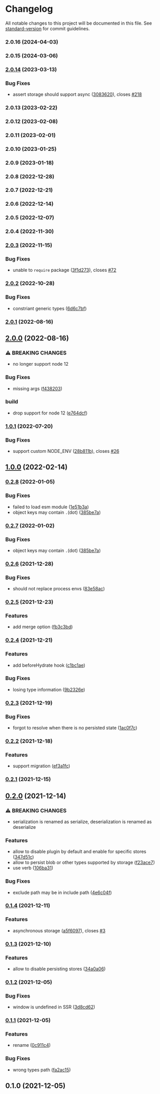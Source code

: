 # Changelog

All notable changes to this project will be documented in this file. See [standard-version](https://github.com/conventional-changelog/standard-version) for commit guidelines.

### 2.0.16 (2024-04-03)

### 2.0.15 (2024-03-06)

### [2.0.14](https://github.com/iendeavor/pinia-plugin-persistedstate-2/compare/v2.0.3...v2.0.14) (2023-03-13)


### Bug Fixes

* assert storage should support async ([3083620](https://github.com/iendeavor/pinia-plugin-persistedstate-2/commit/3083620f4f49b4c512d22eea322ad59831257061)), closes [#218](https://github.com/iendeavor/pinia-plugin-persistedstate-2/issues/218)

### 2.0.13 (2023-02-22)

### 2.0.12 (2023-02-08)

### 2.0.11 (2023-02-01)

### 2.0.10 (2023-01-25)

### 2.0.9 (2023-01-18)

### 2.0.8 (2022-12-28)

### 2.0.7 (2022-12-21)

### 2.0.6 (2022-12-14)

### 2.0.5 (2022-12-07)

### 2.0.4 (2022-11-30)

### [2.0.3](https://github.com/iendeavor/pinia-plugin-persistedstate-2/compare/v2.0.2...v2.0.3) (2022-11-15)


### Bug Fixes

* unable to `require` package ([3f1d273](https://github.com/iendeavor/pinia-plugin-persistedstate-2/commit/3f1d2738338a651b53e5cc14ee0f35e01a7912bd)), closes [#72](https://github.com/iendeavor/pinia-plugin-persistedstate-2/issues/72)

### [2.0.2](https://github.com/iendeavor/pinia-plugin-persistedstate-2/compare/v2.0.1...v2.0.2) (2022-10-28)


### Bug Fixes

* constriant generic types ([6d6c7bf](https://github.com/iendeavor/pinia-plugin-persistedstate-2/commit/6d6c7bf5ea624c64c37938589890ed14e6c781ac))

### [2.0.1](https://github.com/iendeavor/pinia-plugin-persistedstate-2/compare/v2.0.0...v2.0.1) (2022-08-16)

## [2.0.0](https://github.com/iendeavor/pinia-plugin-persistedstate-2/compare/v1.0.1...v2.0.0) (2022-08-16)


### ⚠ BREAKING CHANGES

* no longer support node 12

### Bug Fixes

* missing args ([f438203](https://github.com/iendeavor/pinia-plugin-persistedstate-2/commit/f438203251539936bc1fa6243b37adc917e0735d))


### build

* drop support for node 12 ([e764dcf](https://github.com/iendeavor/pinia-plugin-persistedstate-2/commit/e764dcf9aa514b4968af24d1a8efda1bb7626fa5))

### [1.0.1](https://github.com/iendeavor/pinia-plugin-persistedstate-2/compare/v1.0.0...v1.0.1) (2022-07-20)


### Bug Fixes

* support custom NODE_ENV ([28b811b](https://github.com/iendeavor/pinia-plugin-persistedstate-2/commit/28b811b75c51d071db8b4450b3c3557fc0c028f3)), closes [#26](https://github.com/iendeavor/pinia-plugin-persistedstate-2/issues/26)

## [1.0.0](https://github.com/iendeavor/pinia-plugin-persistedstate-2/compare/v0.2.8...v1.0.0) (2022-02-14)

### [0.2.8](https://github.com/iendeavor/pinia-plugin-persistedstate-2/compare/v0.2.6...v0.2.8) (2022-01-05)


### Bug Fixes

* failed to load esm module ([1e51b3a](https://github.com/iendeavor/pinia-plugin-persistedstate-2/commit/1e51b3a7f0c4e1a643a16f691e2a9c2740baa00b))
* object keys may contain `.`(dot) ([385be7a](https://github.com/iendeavor/pinia-plugin-persistedstate-2/commit/385be7a24596130fee960ad58bb1b71e57772cfd))

### [0.2.7](https://github.com/iendeavor/pinia-plugin-persistedstate-2/compare/v0.2.6...v0.2.7) (2022-01-02)


### Bug Fixes

* object keys may contain `.`(dot) ([385be7a](https://github.com/iendeavor/pinia-plugin-persistedstate-2/commit/385be7a24596130fee960ad58bb1b71e57772cfd))

### [0.2.6](https://github.com/iendeavor/pinia-plugin-persistedstate-2/compare/v0.2.5...v0.2.6) (2021-12-28)


### Bug Fixes

* should not replace process envs ([83e58ac](https://github.com/iendeavor/pinia-plugin-persistedstate-2/commit/83e58ace8159486ed3f46c4318e0bb1f557aca31))

### [0.2.5](https://github.com/iendeavor/pinia-plugin-persistedstate-2/compare/v0.2.4...v0.2.5) (2021-12-23)


### Features

* add merge option ([fb3c3bd](https://github.com/iendeavor/pinia-plugin-persistedstate-2/commit/fb3c3bde3da868e82e52f726cebb3121f39cc723))

### [0.2.4](https://github.com/iendeavor/pinia-plugin-persistedstate-2/compare/v0.2.3...v0.2.4) (2021-12-21)


### Features

* add beforeHydrate hook ([c1bc1ae](https://github.com/iendeavor/pinia-plugin-persistedstate-2/commit/c1bc1ae3118d6c5040a608bb35853807e3fbd7ad))


### Bug Fixes

* losing type information ([9b2326e](https://github.com/iendeavor/pinia-plugin-persistedstate-2/commit/9b2326ec25ef6a5c774baedb42d44b7d7d651bbb))

### [0.2.3](https://github.com/iendeavor/pinia-plugin-persistedstate-2/compare/v0.2.2...v0.2.3) (2021-12-19)


### Bug Fixes

* forgot to resolve when there is no persisted state ([1ac0f7c](https://github.com/iendeavor/pinia-plugin-persistedstate-2/commit/1ac0f7c55cc25fea6c03b07dcbb68f778c95f0bc))

### [0.2.2](https://github.com/iendeavor/pinia-plugin-persistedstate-2/compare/v0.2.1...v0.2.2) (2021-12-18)


### Features

* support migration ([ef3a1fc](https://github.com/iendeavor/pinia-plugin-persistedstate-2/commit/ef3a1fc77f9ca42a1a983c309f9bf95e02f96506))

### [0.2.1](https://github.com/iendeavor/pinia-plugin-persistedstate-2/compare/v0.2.0...v0.2.1) (2021-12-15)

## [0.2.0](https://github.com/iendeavor/pinia-plugin-persistedstate-2/compare/v0.1.4...v0.2.0) (2021-12-14)


### ⚠ BREAKING CHANGES

* serialization is renamed as serialize, deserialization is renamed as deserialize

### Features

* allow to disable plugin by default and enable for specific stores ([347d51c](https://github.com/iendeavor/pinia-plugin-persistedstate-2/commit/347d51c6c37d50ad2afd9a0e0f9c24dbcf58ef32))
* allow to persist blob or other types supported by storage ([f23ace7](https://github.com/iendeavor/pinia-plugin-persistedstate-2/commit/f23ace787f48d90e83f8c845aebe0e4022c25ce8))
* use verb ([106ba31](https://github.com/iendeavor/pinia-plugin-persistedstate-2/commit/106ba31e01ece9a80484d6f50d6049eedf18436c))


### Bug Fixes

* exclude path may be in include path ([4e6c04f](https://github.com/iendeavor/pinia-plugin-persistedstate-2/commit/4e6c04f713a5ce08c11d6da5c2560f706d5a716b))

### [0.1.4](https://github.com/iendeavor/pinia-plugin-persistedstate-2/compare/v0.1.3...v0.1.4) (2021-12-11)


### Features

* asynchronous storage ([a5f6097](https://github.com/iendeavor/pinia-plugin-persistedstate-2/commit/a5f6097bb067a4f74ecded52265bbe38f5a74a4d)), closes [#3](https://github.com/iendeavor/pinia-plugin-persistedstate-2/issues/3)

### [0.1.3](https://github.com/iendeavor/pinia-plugin-persistedstate-2/compare/v0.1.2...v0.1.3) (2021-12-10)


### Features

* allow to disable persisting stores ([34a0a06](https://github.com/iendeavor/pinia-plugin-persistedstate-2/commit/34a0a06dfc41c3eeced675ba8f495d07d422c824))

### [0.1.2](https://github.com/iendeavor/pinia-plugin-persistedstate-2/compare/v0.1.1...v0.1.2) (2021-12-05)


### Bug Fixes

* window is undefined in SSR ([3d8cd62](https://github.com/iendeavor/pinia-plugin-persistedstate-2/commit/3d8cd6293bc504ae3aa853a91a57767c26f289dc))

### [0.1.1](https://github.com/iendeavor/pinia-plugin-persistedstate-2/compare/v0.1.0...v0.1.1) (2021-12-05)


### Features

* rename ([0c911c4](https://github.com/iendeavor/pinia-plugin-persistedstate-2/commit/0c911c40a5faa64a0a9110c9dda73f413b8b6b69))


### Bug Fixes

* wrong types path ([fa2ac15](https://github.com/iendeavor/pinia-plugin-persistedstate-2/commit/fa2ac1555195c1fe430f1182ed8ca94e87bd64ae))

## 0.1.0 (2021-12-05)
